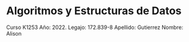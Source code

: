 # Algoritmos y Estructuras de Datos
  Curso K1253
  Año: 2022.
  Legajo: 172.839-8
  Apellido: Gutierrez
  Nombre: Alison
